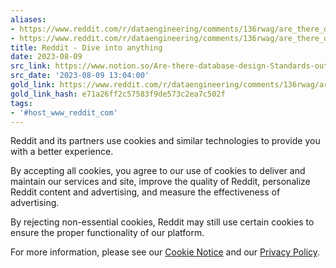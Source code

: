 ```yaml
---
aliases:
- https://www.reddit.com/r/dataengineering/comments/136rwag/are_there_database_design_standards_out_there_as/?rdt=0
- https://www.reddit.com/r/dataengineering/comments/136rwag/are_there_database_design_standards_out_there_as/
title: Reddit - Dive into anything
date: 2023-08-09
src_link: https://www.notion.so/Are-there-database-design-Standards-out-there-As-in-formal-documents-listing-exact-best-practices--a17b43b2a8f14d688b6fa7912d2b9e3b
src_date: '2023-08-09 13:04:00'
gold_link: https://www.reddit.com/r/dataengineering/comments/136rwag/are_there_database_design_standards_out_there_as/?rdt=0
gold_link_hash: e71a26ff2c57583f9de573c2ea7c502f
tags:
- '#host_www_reddit_com'
---
```




 Reddit and its partners use cookies and similar technologies to provide you with a better experience.
 



 By accepting all cookies, you agree to our use of cookies to deliver and maintain our services and site, improve the quality of Reddit, personalize Reddit content and advertising, and measure the effectiveness of advertising.
 



 By rejecting non-essential cookies, Reddit may still use certain cookies to ensure the proper functionality of our platform.
 



 For more information, please see our
 [Cookie Notice](https://reddit.com/en-us/policies/cookies)
 and our
 [Privacy Policy](https://reddit.com/en-us/policies/privacy-policy).